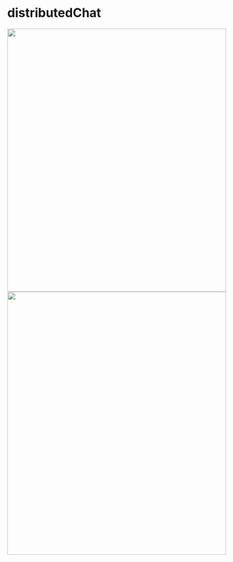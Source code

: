 # distributedChat




<img src="https://user-images.githubusercontent.com/40745827/94462492-d7040400-0178-11eb-8797-6a3a4d524651.png" width="500" height="600">

<img src="https://user-images.githubusercontent.com/40745827/94462521-e3885c80-0178-11eb-8757-2af692060085.png" width="500" height="600">

